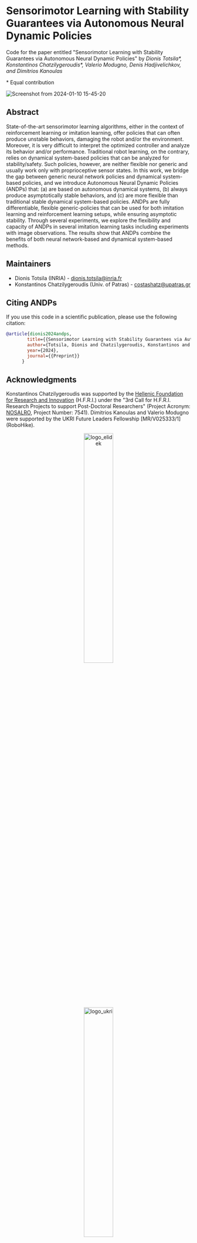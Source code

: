# Sensorimotor Learning with Stability Guarantees via Autonomous Neural Dynamic Policies

Code for the paper entitled "Sensorimotor Learning with Stability Guarantees via Autonomous Neural Dynamic Policies" by *Dionis Totsila\*, Konstantinos Chatzilygeroudis\*, Valerio Modugno, Denis Hadjivelichkov, and Dimitrios Kanoulas*

\* Equal contribution

![Screenshot from 2024-01-10 15-45-20](https://github.com/NOSALRO/andps/assets/50770773/78e57186-d31e-46d6-8027-3f3df28a995e)

## Abstract

State-of-the-art sensorimotor learning algorithms, either in the context of reinforcement learning or imitation learning, offer policies that can often produce unstable behaviors, damaging the robot and/or the environment. Moreover, it is very difficult to interpret the optimized controller and analyze its behavior and/or performance. Traditional robot learning, on the contrary, relies on dynamical system-based policies that can be analyzed for stability/safety. Such policies, however, are neither flexible nor generic and usually work only with proprioceptive sensor states. In this work, we bridge the gap between generic neural network policies and dynamical system-based policies, and we introduce Autonomous Neural Dynamic Policies (ANDPs) that: (a) are based on autonomous dynamical systems, (b) always produce asymptotically stable behaviors, and (c) are more flexible than traditional stable dynamical system-based policies. ANDPs are fully differentiable, flexible generic-policies that can be used for both imitation learning and reinforcement learning setups, while ensuring asymptotic stability. Through several experiments, we explore the flexibility and capacity of ANDPs in several imitation learning tasks including experiments with image observations. The results show that ANDPs combine the benefits of both neural network-based and dynamical system-based methods.

## Maintainers

- Dionis Totsila (INRIA) - dionis.totsila@inria.fr
- Konstantinos Chatzilygeroudis (Univ. of Patras) - costashatz@upatras.gr

## Citing ANDPs

If you use this code in a scientific publication, please use the following citation:

```bibtex
@article{dionis2024andps,
        title={{Sensorimotor Learning with Stability Guarantees via Autonomous Neural Dynamic Policies}},
        author={Totsila, Dionis and Chatzilygeroudis, Konstantinos and Modugno, Valerio and Hadjivelichkov, Denis and Kanoulas, Dimitrios},
        year={2024},
        journal={{Preprint}}
      }
```

## Acknowledgments

Konstantinos Chatzilygeroudis was supported by the [Hellenic Foundation for Research and Innovation](https://www.elidek.gr/en/homepage/) (H.F.R.I.) under the "3rd Call for H.F.R.I. Research Projects to support Post-Doctoral Researchers" (Project Acronym: [NOSALRO](https://nosalro.github.io/), Project Number: 7541). Dimitrios Kanoulas and Valerio Modugno were supported by the UKRI Future Leaders Fellowship [MR/V025333/1] (RoboHike).

<p align="center">
<img src="https://www.elidek.gr/wp-content/themes/elidek/images/elidek_logo_en.png" alt="logo_elidek" width="40%"/><br/>
<img src="https://www.cinuk.org/content/uploads/2022/11/UKRI-logo2.png" alt="logo_ukri" width="40%"/>
<p/>

This work was conducted as collaboration of the [Computational Intelligence Lab](http://cilab.math.upatras.gr/) (CILab), Department of Mathematics, University of Patras, Greece, and the [Robot Perception and Learning Lab](https://rpl-as-ucl.github.io/) (RPL Lab), Department of Computer
Science, University College London (UCL), United Kingdom.

<p align="center">
<img src="https://nosalro.github.io/images/logo_cilab.jpg" alt="logo_cilab" width="50%"/>
<img src="https://www.upatras.gr/wp-content/uploads/up_2017_logo_en.png" alt="logo_cilab" width="50%"/>
<img src="https://rpl-as-ucl.github.io/images/logos/rpl-cs-ucl-logo.png" alt="logo_rpl" width="50%"/>
</p>

## License

[BSD 2-Clause &#34;Simplified&#34; License](https://opensource.org/license/bsd-2-clause/)
